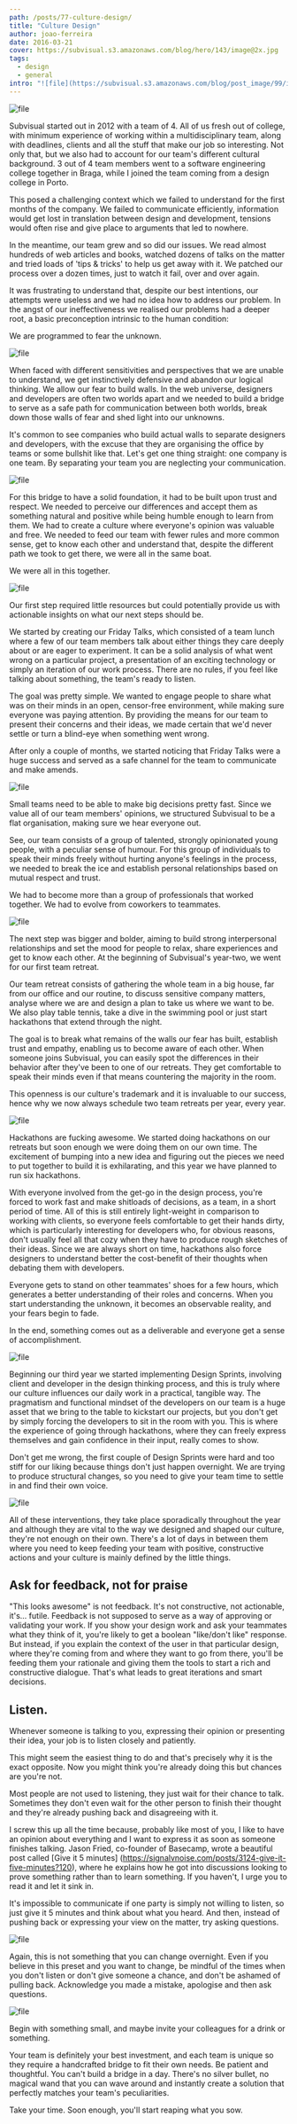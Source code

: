 ```yaml
---
path: /posts/77-culture-design/
title: "Culture Design"
author: joao-ferreira
date: 2016-03-21
cover: https://subvisual.s3.amazonaws.com/blog/hero/143/image@2x.jpg
tags:
  - design
  - general
intro: "![file](https://subvisual.s3.amazonaws.com/blog/post_image/99/image-1458578163461.jpg)"
---
```


![file](https://subvisual.s3.amazonaws.com/blog/post_image/99/image-1458578163461.jpg)

Subvisual started out in 2012 with a team of 4. All of us fresh out of college, with minimum experience of working within a multidisciplinary team, along with deadlines, clients and all the stuff that make our job so interesting. Not only that, but we also had to account for our team's different cultural background. 3 out of 4 team members went to a software engineering college together in Braga, while I joined the team coming from a design college in Porto. 


This posed a challenging context which we failed to understand for the first months of the company. We failed to communicate efficiently, information would get lost in translation between design and development, tensions would often rise and give place to arguments that led to nowhere. 

In the meantime, our team grew and so did our issues. We read almost hundreds of web articles and books, watched dozens of talks on the matter and tried loads of 'tips & tricks' to help us get away with it. We patched our process over a dozen times, just to watch it fail, over and over again. 

It was frustrating to understand that, despite our best intentions, our attempts were useless and we had no idea how to address our problem. In the angst of our ineffectiveness we realised our problems had a deeper root, a basic preconception intrinsic to the human condition: 

We are programmed to fear the unknown. 


![file](https://subvisual.s3.amazonaws.com/blog/post_image/100/image-1458578175785.jpg)


When faced with different sensitivities and perspectives that we are unable to understand, we get instinctively defensive and abandon our logical thinking. We allow our fear to build walls. In the web universe, designers and developers are often two worlds apart and we needed to build a bridge to serve as a safe path for communication between both worlds, break down those walls of fear and shed light into our unknowns. 


It's common to see companies who build actual walls to separate designers and developers, with the excuse that they are organising the office by teams or some bullshit like that. Let's get one thing straight: one company is one team. By separating your team you are neglecting your communication.


![file](https://subvisual.s3.amazonaws.com/blog/post_image/102/image-1458578277695.jpg)

For this bridge to have a solid foundation, it had to be built upon trust and respect. We needed to perceive our differences and accept them as something natural and positive while being humble enough to learn from them. We had to create a culture where everyone's opinion was valuable and free. We needed to feed our team with fewer rules and more common sense, get to know each other and understand that, despite the different path we took to get there, we were all in the same boat. 

We were all in this together. 


![file](https://subvisual.s3.amazonaws.com/blog/post_image/103/image-1458578285660.jpg)

Our first step required  little resources but could potentially provide us with actionable insights on what our next steps should be. 

We started by creating our Friday Talks, which consisted of a team lunch where a few of our team members talk about either things they care deeply about or are eager to experiment. It can be a solid analysis of what went wrong on a particular project, a presentation of an exciting technology or simply an iteration of our work process. There are no rules, if you feel like talking about something, the team's ready to listen. 

The goal was pretty simple. We wanted to engage people to share what was on their minds in an open, censor-free environment, while making sure everyone was paying attention. By providing the means for our team to present their concerns and their ideas, we made certain that we'd never settle or turn a blind-eye when something went wrong. 

After only a couple of months, we started noticing that Friday Talks were a huge success and served as a safe channel for the team to communicate and make amends.


![file](https://subvisual.s3.amazonaws.com/blog/post_image/104/image-1458578298541.jpg)

Small teams need to be able to make big decisions pretty fast. Since we value all of our team members' opinions, we structured Subvisual to be a flat organisation, making sure we hear everyone out. 

See, our team consists of a group of talented, strongly opinionated young people, with a peculiar sense of humour. For this group of individuals to speak their minds freely without hurting anyone's feelings in the process, we needed to break the ice and establish personal relationships based on mutual respect and trust. 

We had to become more than a group of professionals that worked together. We had to evolve from coworkers to teammates. 


![file](https://subvisual.s3.amazonaws.com/blog/post_image/105/image-1458578308816.jpg)

The next step was bigger and bolder, aiming to build strong interpersonal relationships and set the mood for people to relax, share experiences and get to know each other. At the beginning of Subvisual's year-two, we went for our first team retreat.

Our team retreat consists of gathering the whole team in a big house, far from our office and our routine, to discuss sensitive company matters, analyse where we are and design a plan to take us where we want to be. We also play table tennis, take a dive in the swimming pool or just start hackathons that extend through the night. 

The goal is to break what remains of the walls our fear has built, establish trust and empathy, enabling us to become aware of each other. When someone joins Subvisual, you can easily spot the differences in their behavior after they've been to one of our retreats. They get comfortable to speak their minds even if that means countering the majority in the room. 

This openness is our culture's trademark and it is invaluable to our success, hence why we now always schedule two team retreats per year, every year.


![file](https://subvisual.s3.amazonaws.com/blog/post_image/106/image-1458578315360.jpg)

Hackathons are fucking awesome. We started doing hackathons on our retreats but soon enough we were doing them on our own time. The excitement of bumping into a new idea and figuring out the pieces we need to put together to build it is exhilarating, and this year we have planned to run six hackathons. 

With everyone involved from the get-go in the design process, you're forced to work fast and make shitloads of decisions, as a team, in a short period of time. All of this is still entirely light-weight in comparison to working with clients, so everyone feels comfortable to get their hands dirty, which is particularly interesting for developers who, for obvious reasons, don't usually feel all that cozy when they have to produce rough sketches of their ideas. Since we are always short on time, hackathons also force designers to understand better the cost-benefit of their thoughts when debating them with developers. 

Everyone gets to stand on other teammates' shoes for a few hours, which generates a better understanding of their roles and concerns. When you start understanding the unknown, it becomes an observable reality, and your fears begin to fade.

In the end, something comes out as a deliverable and everyone get a sense of accomplishment. 



![file](https://subvisual.s3.amazonaws.com/blog/post_image/107/image-1458578325926.jpg)

Beginning our third year we started implementing Design Sprints, involving client and developer in the design thinking process, and this is truly where our culture influences our daily work in a practical, tangible way. The pragmatism and functional mindset of the developers on our team is a huge asset that we bring to the table to kickstart our projects, but you don't get by simply forcing the developers to sit in the room with you. This is where the experience of going through hackathons, where they can freely express themselves and gain confidence in their input, really comes to show. 

Don't get me wrong, the first couple of Design Sprints were hard and too stiff for our liking because things don't just happen overnight.  We are trying to produce structural changes, so you need to give your team time to settle in and find their own voice. 


![file](https://subvisual.s3.amazonaws.com/blog/post_image/108/image-1458578339278.jpg)

All of these interventions, they take place sporadically throughout the year and although they are vital to the way we designed and shaped our culture, they're not enough on their own. There's a lot of days in between them where you need to keep feeding your team with positive, constructive actions and your culture is mainly defined by the little things. 


<h2> Ask for feedback, not for praise </h2>

"This looks awesome" is not feedback. It's not constructive, not actionable, it's... futile. Feedback is not supposed to serve as a way of approving or validating your work. If you show your design work and ask your teammates what they think of it, you're likely to get a boolean "like/don't like" response. But instead, if you explain the context of the user in that particular design, where they're coming from and where they want to go from there, you'll be feeding them your rationale and giving them the tools to start a rich and constructive dialogue. That's what leads to great iterations and smart decisions.



<h2> Listen. </h2>
 
Whenever someone is talking to you, expressing their opinion or presenting their idea, your job is to listen closely and patiently.

This might seem the easiest thing to do and that's precisely why it is the exact opposite. Now you might think you're already doing this but chances are you're not. 

Most people are not used to listening, they just wait for their chance to talk. Sometimes they don't even wait for the other person to finish their thought and they're already pushing back and disagreeing with it. 

I screw this up all the time because, probably like most of you, I like to have an opinion about everything and I want to express it as soon as someone finishes talking. Jason Fried, co-founder of Basecamp, wrote a beautiful post called [Give it 5 minutes] (https://signalvnoise.com/posts/3124-give-it-five-minutes?120), where he explains how he got into discussions looking to prove something rather than to learn something. If you haven't, I urge you to read it and let it sink in. 

It's impossible to communicate if one party is simply not willing to listen, so just give it 5 minutes and think about what you heard. And then, instead of pushing back or expressing your view on the matter, try asking questions. 

![file](https://subvisual.s3.amazonaws.com/blog/post_image/109/image-1458578350292.jpg)

Again, this is not something that you can change overnight. Even if you believe in this preset and you want to change, be mindful of the times when you don't listen or don't give someone a chance, and don't be ashamed of pulling back. Acknowledge you made a mistake, apologise and then ask questions.

![file](https://subvisual.s3.amazonaws.com/blog/post_image/110/image-1458578357572.jpg)

Begin with something small, and maybe invite your colleagues for a drink or something.  

Your team is definitely your best investment, and each team is unique so they require a handcrafted bridge to fit their own needs. Be patient and thoughtful. You can't build a bridge in a day. There's no silver bullet, no magical wand that you can wave around and instantly create a solution that perfectly matches your team's peculiarities. 

Take your time. Soon enough, you'll start reaping what you sow. 



